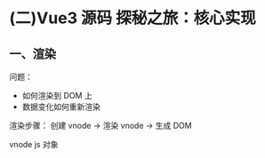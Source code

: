 # (二)Vue3 源码 探秘之旅：核心实现

## 一、渲染

问题：

- 如何渲染到 DOM 上
- 数据变化如何重新渲染

渲染步骤： 创建 vnode -> 渲染 vnode -> 生成 DOM

vnode js 对象
